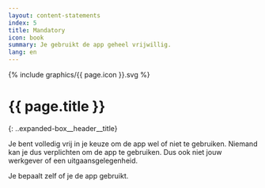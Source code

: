 ```yaml
---
layout: content-statements
index: 5
title: Mandatory
icon: book
summary: Je gebruikt de app geheel vrijwillig. 
lang: en
---
```


<div class="expanded-box__header__icon">
  {% include graphics/{{ page.icon }}.svg %}
</div>

# {{ page.title }}
{: ..expanded-box__header__title}

Je bent volledig vrij in je keuze om de app wel of niet te gebruiken. Niemand kan je dus verplichten om de app te gebruiken. Dus ook niet jouw werkgever of een uitgaansgelegenheid.

Je bepaalt zelf of je de app gebruikt. 
